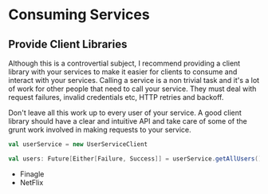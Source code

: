 # Consuming Services

## Provide Client Libraries

Although this is a controvertial subject, I recommend providing a client library with your services to make it easier for 
clients to consume and interact with your services. Calling a service is a non trivial task and it's a lot of work 
for other people that need to call your service. They must deal with request failures, invalid credentials etc, HTTP retries and backoff.

Don't leave all this work up to every user of your service. A good client library should have a clear and intuitive API and
take care of some of the grunt work involved in making requests to your service.

```scala
val userService = new UserServiceClient

val users: Future[Either[Failure, Success]] = userService.getAllUsers()
```

+ Finagle
+ NetFlix
